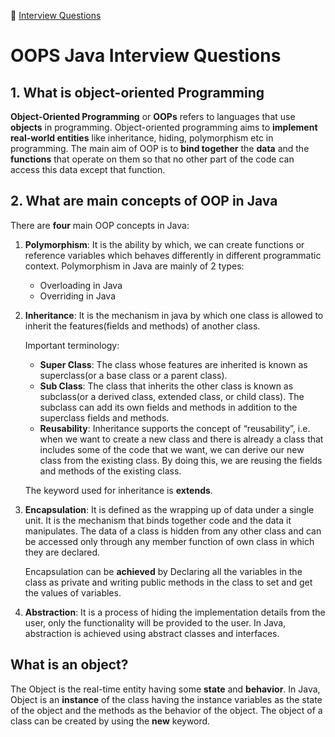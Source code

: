:palm_tree: [Interview Questions](https://kellylin1115.github.io/interview-questions-blog/)

# OOPS Java Interview Questions

## 1. What is object-oriented Programming
**Object-Oriented Programming** or **OOPs** refers to languages that use **objects** in programming. Object-oriented programming aims to **implement real-world entities** like inheritance, hiding, polymorphism etc in programming. The main aim of OOP is to **bind together** the **data** and the **functions** that operate on them so that no other part of the code can access this data except that function.

## 2. What are main concepts of OOP in Java
There are **four** main OOP concepts in Java:

1. **Polymorphism**: It is the ability by which, we can create functions or reference variables which behaves differently in different programmatic context.
    Polymorphism in Java are mainly of 2 types:
    * Overloading in Java
    * Overriding in Java

2. **Inheritance**: It is the mechanism in java by which one class is allowed to inherit the features(fields and methods) of another class.

    Important terminology:
    * **Super Class**: The class whose features are inherited is known as superclass(or a base class or a parent class).
    * **Sub Class**: The class that inherits the other class is known as subclass(or a derived class, extended class, or child class). The subclass can add its own fields and methods in addition to the superclass fields and methods.
    * **Reusability**: Inheritance supports the concept of “reusability”, i.e. when we want to create a new class and there is already a class that includes some of the code that we want, we can derive our new class from the existing class. By doing this, we are reusing the fields and methods of the existing class.

    The keyword used for inheritance is **extends**.

3. **Encapsulation**: It is defined as the wrapping up of data under a single unit. It is the mechanism that binds together code and the data it manipulates. The data of a class is hidden from any other class and can be accessed only through any member function of own class in which they are declared.

    Encapsulation can be **achieved** by Declaring all the variables in the class as private and writing public methods in the class to set and get the values of variables.

4. **Abstraction**: It is a process of hiding the implementation details from the user, only the functionality will be provided to the user. In Java, abstraction is achieved using abstract classes and interfaces.

## What is an object?
The Object is the real-time entity having some **state** and **behavior**. In Java, Object is an **instance** of the class having the instance variables as the state of the object and the methods as the behavior of the object. The object of a class can be created by using the **new** keyword.

